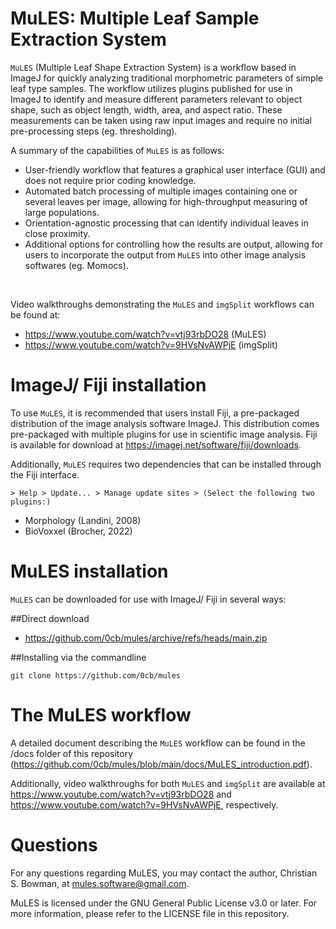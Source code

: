 # MuLES: Multiple Leaf Sample Extraction System

```MuLES``` (Multiple Leaf Shape Extraction System) is a workflow based in ImageJ for quickly analyzing traditional morphometric parameters of simple leaf type samples. The workflow utilizes plugins published for use in ImageJ to identify and measure different parameters relevant to object shape, such as object length, width, area, and aspect ratio. These measurements can be taken using raw input images and require no initial pre-processing steps (eg. thresholding).

A summary of the capabilities of ```MuLES``` is as follows:

* User-friendly workflow that features a graphical user interface (GUI) and does not require prior coding knowledge.
* Automated batch processing of multiple images containing one or several leaves per image, allowing for high-throughput measuring of large populations.
* Orientation-agnostic processing that can identify individual leaves in close proximity.
* Additional options for controlling how the results are output, allowing for users to incorporate the output from ```MuLES``` into other image analysis softwares (eg. Momocs).

&nbsp;

Video walkthroughs demonstrating the ```MuLES``` and ```imgSplit``` workflows can be found at:

* https://www.youtube.com/watch?v=vtj93rbDO28 (MuLES) 
* https://www.youtube.com/watch?v=9HVsNvAWPjE (imgSplit)


# ImageJ/ Fiji installation
To use ```MuLES```, it is recommended that users install Fiji, a pre-packaged distribution of the image analysis software ImageJ. This distribution comes pre-packaged with multiple plugins for use in scientific image analysis. Fiji is available for download at https://imagej.net/software/fiji/downloads. 

Additionally, ```MuLES``` requires two dependencies that can be installed through the Fiji interface.

```> Help > Update... > Manage update sites > (Select the following two plugins:)```

* Morphology (Landini, 2008)
* BioVoxxel (Brocher, 2022)


# MuLES installation
```MuLES``` can be downloaded for use with ImageJ/ Fiji in several ways:

##Direct download

* https://github.com/0cb/mules/archive/refs/heads/main.zip


##Installing via the commandline

```git clone https://github.com/0cb/mules```


# The MuLES workflow
A detailed document describing the ```MuLES``` workflow can be found in the /docs folder of this repository (https://github.com/0cb/mules/blob/main/docs/MuLES_introduction.pdf).

Additionally, video walkthroughs for both ```MuLES``` and ```imgSplit``` are available at https://www.youtube.com/watch?v=vtj93rbDO28 and https://www.youtube.com/watch?v=9HVsNvAWPjE, respectively.


# Questions
For any questions regarding MuLES, you may contact the author, Christian S. Bowman, at mules.software@gmail.com.

MuLES is licensed under the GNU General Public License v3.0 or later. For more information, please refer to the LICENSE file in this repository.
